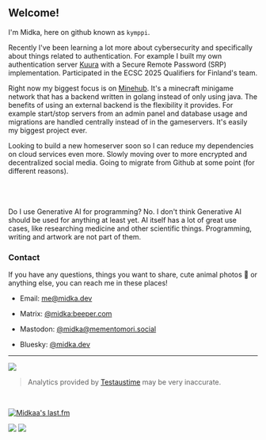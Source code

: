 ## Welcome!

I'm Midka, here on github known as `kymppi`.

Recently I've been learning a lot more about cybersecurity and specifically about things related to authentication. For example I built my own authentication server [Kuura](https://github.com/kymppi/kuura) with a Secure Remote Password (SRP) implementation. Participated in the ECSC 2025 Qualifiers for Finland's team.

Right now my biggest focus is on [Minehub](https://minehub.live). It's a minecraft minigame network that has a backend written in golang instead of only using java. The benefits of using an external backend is the flexibility it provides. For example start/stop servers from an admin panel and database usage and migrations are handled centrally instead of in the gameservers. It's easily my biggest project ever.

Looking to build a new homeserver soon so I can reduce my dependencies on cloud services even more. Slowly moving over to more encrypted and decentralized social media. Going to migrate from Github at some point (for different reasons).

<br>
<br>
<br>
Do I use Generative AI for programming? No. I don't think Generative AI should be used for anything at least yet. AI itself has a lot of great use cases, like researching medicine and other scientific things. Programming, writing and artwork are not part of them.

### Contact

If you have any questions, things you want to share, cute animal photos 👀 or anything else, you can reach me in these places!

- Email: [me@midka.dev]

- Matrix: [@midka:beeper.com]

- Mastodon: [@midka@mementomori.social]

- Bluesky: [@midka.dev]

---

<a href="https://testaustime.fi">
  <img src="https://github-readme-testaustime.vercel.app/api/testaustime?username=midka&layout=compact&range=7&langs_count=10&bg_color=001219&text_color=94d2bd&icon_color=0a9396&title_color=ee9b00" />
</a>

> Analytics provided by [Testaustime](https://testaustime.fi) may be very inaccurate.

<br />

[![Midkaa's last.fm](https://lastfm-recently-played.vercel.app/api?user=midkaa)](https://www.last.fm/user/midkaa)

![](https://komarev.com/ghpvc/?username=kymppi&style=flat-square&color=orange)
![](https://hit.yhype.me/github/profile?user_id=48528700)

[me@midka.dev]: mailto:me@midka.dev
[@midka:beeper.com]: https://matrix.to/#/@midka:beeper.com
[@midka@mementomori.social]: https://mementomori.social/@midka
[@midka.dev]: https://bsky.app/profile/midka.dev
